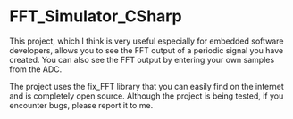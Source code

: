 # FFT_Simulator_CSharp
This project, which I think is very useful especially for embedded software developers, allows you to see the FFT output of a periodic signal you have created. You can also see the FFT output by entering your own samples from the ADC.

The project uses the fix_FFT library that you can easily find on the internet and is completely open source. Although the project is being tested, if you encounter bugs, please report it to me.
